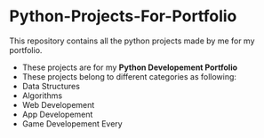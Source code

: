 # Python-Projects-For-Portfolio
This repository contains all the python projects made by me for my portfolio.
- These projects are for my **Python Developement Portfolio**
- These projects belong to different categories as following:
- Data Structures
- Algorithms
- Web Developement
- App Developement
- Game Developement
Every
